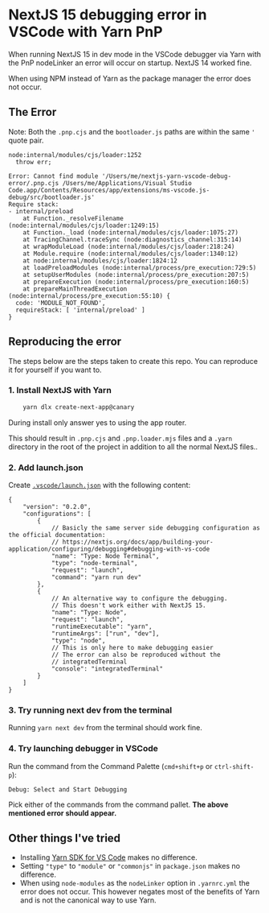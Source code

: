 # NextJS 15 debugging error in VSCode with Yarn PnP

When running NextJS 15 in dev mode in the VSCode debugger via Yarn with the PnP nodeLinker an error will occur on startup. NextJS 14 worked fine.

When using NPM instead of Yarn as the package manager the error does not occur.

## The Error

Note: Both the `.pnp.cjs` and the `bootloader.js` paths are within the same `'` quote pair.

```
node:internal/modules/cjs/loader:1252
  throw err;

Error: Cannot find module '/Users/me/nextjs-yarn-vscode-debug-error/.pnp.cjs /Users/me/Applications/Visual Studio Code.app/Contents/Resources/app/extensions/ms-vscode.js-debug/src/bootloader.js'
Require stack:
- internal/preload
    at Function._resolveFilename (node:internal/modules/cjs/loader:1249:15)
    at Function._load (node:internal/modules/cjs/loader:1075:27)
    at TracingChannel.traceSync (node:diagnostics_channel:315:14)
    at wrapModuleLoad (node:internal/modules/cjs/loader:218:24)
    at Module.require (node:internal/modules/cjs/loader:1340:12)
    at node:internal/modules/cjs/loader:1824:12
    at loadPreloadModules (node:internal/process/pre_execution:729:5)
    at setupUserModules (node:internal/process/pre_execution:207:5)
    at prepareExecution (node:internal/process/pre_execution:160:5)
    at prepareMainThreadExecution (node:internal/process/pre_execution:55:10) {
  code: 'MODULE_NOT_FOUND',
  requireStack: [ 'internal/preload' ]
}
```

## Reproducing the error

The steps below are the steps taken to create this repo. You can reproduce it for yourself if you want to.

### 1. Install NextJS with Yarn

```bash
    yarn dlx create-next-app@canary
```

During install only answer yes to using the app router.

This should result in `.pnp.cjs` and `.pnp.loader.mjs` files and a `.yarn` directory in the root of the project in addition to all the normal NextJS files..

### 2. Add launch.json

Create [`.vscode/launch.json`](./.vscode/launch.json) with the following content:

```jsonc
{
	"version": "0.2.0",
	"configurations": [
		{
			// Basicly the same server side debugging configuration as the official documentation:
			// https://nextjs.org/docs/app/building-your-application/configuring/debugging#debugging-with-vs-code
			"name": "Type: Node Terminal",
			"type": "node-terminal",
			"request": "launch",
			"command": "yarn run dev"
		},
		{
			// An alternative way to configure the debugging.
			// This doesn't work either with NextJS 15.
			"name": "Type: Node",
			"request": "launch",
			"runtimeExecutable": "yarn",
			"runtimeArgs": ["run", "dev"],
			"type": "node",
			// This is only here to make debugging easier
			// The error can also be reproduced without the
			// integratedTerminal
			"console": "integratedTerminal"
		}
	]
}
```

### 3. Try running next dev from the terminal

Running `yarn next dev` from the terminal should work fine.

### 4. Try launching debugger in VSCode

Run the command from the Command Palette (`cmd+shift+p` or `ctrl-shift-p`):

```
Debug: Select and Start Debugging
```

Pick either of the commands from the command pallet. **The above mentioned error should appear.**

## Other things I've tried

- Installing [Yarn SDK for VS Code](https://yarnpkg.com/getting-started/editor-sdks#vscode) makes no difference.
- Setting `"type"` to `"module"` or `"commonjs"` in `package.json` makes no difference.
- When using `node-modules` as the `nodeLinker` option in `.yarnrc.yml` the error does not occur. This however negates most of the benefits of Yarn and is not the canonical way to use Yarn.
